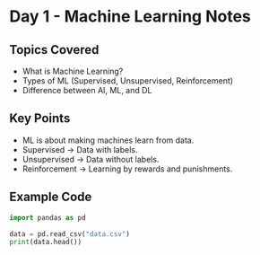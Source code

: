 # Day 1 - Machine Learning Notes  

## Topics Covered
- What is Machine Learning?
- Types of ML (Supervised, Unsupervised, Reinforcement)
- Difference between AI, ML, and DL  

## Key Points
- ML is about making machines learn from data.  
- Supervised → Data with labels.  
- Unsupervised → Data without labels.  
- Reinforcement → Learning by rewards and punishments.  

## Example Code
```python
import pandas as pd

data = pd.read_csv("data.csv")
print(data.head())

